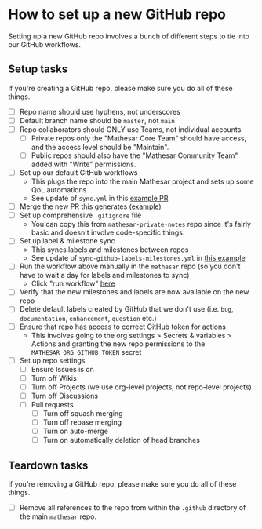 # How to set up a new GitHub repo

Setting up a new GitHub repo involves a bunch of different steps to tie into our GitHub workflows.

## Setup tasks

If you're creating a GitHub repo, please make sure you do all of these things. 

- [ ] Repo name should use hyphens, not underscores
- [ ] Default branch name should be `master`, not `main`
- [ ] Repo collaborators should ONLY use Teams, not individual accounts.
    - [ ] Private repos only the "Mathesar Core Team" should have access, and the access level should be "Maintain". 
    - [ ] Public repos should also have the "Mathesar Community Team" added with "Write" permissions.
- [ ] Set up our default GitHub workflows
    - This plugs the repo into the main Mathesar project and sets up some QoL automations
    - See update of `sync.yml` in this [example PR](https://github.com/centerofci/mathesar/pull/3234)
- [ ] Merge the new PR this generates ([example](https://github.com/centerofci/mathesar-internal-crm/pull/3))
- [ ] Set up comprehensive `.gitignore` file
    - You can copy this from `mathesar-private-notes` repo since it's fairly basic and doesn't involve code-specific things.
- [ ] Set up label & milestone sync
    - This syncs labels and milestones between repos
    - See update of `sync-github-labels-milestones.yml` in [this example](https://github.com/centerofci/mathesar/pull/3234)
- [ ] Run the workflow above manually in the `mathesar` repo (so you don't have to wait a day for labels and milestones to sync)
    - Click "run workflow" [here](https://github.com/centerofci/mathesar/actions/workflows/sync-github-labels-milestones.yml)
- [ ] Verify that the new milestones and labels are now available on the new repo
- [ ] Delete default labels created by GitHub that we don't use (i.e. `bug`, `documentation`, `enhancement`, `question` etc.)
- [ ] Ensure that repo has access to correct GitHub token for actions
    - This involves going to the org settings > Secrets & variables > Actions and granting the new repo permissions to the `MATHESAR_ORG_GITHUB_TOKEN` secret
- [ ] Set up repo settings 
    - [ ] Ensure Issues is on 
    - [ ] Turn off Wikis
    - [ ] Turn off Projects (we use org-level projects, not repo-level projects)
    - [ ] Turn off Discussions
    - [ ] Pull requests
        - [ ] Turn off squash merging
        - [ ] Turn off rebase merging
        - [ ] Turn on auto-merge
        - [ ] Turn on automatically deletion of head branches 

## Teardown tasks

If you're removing a GitHub repo, please make sure you do all of these things.

- [ ] Remove all references to the repo from within the `.github` directory of the main `mathesar` repo.

